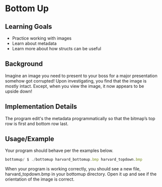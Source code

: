
# Bottom Up

## Learning Goals

- Practice working with images
- Learn about metadata
- Learn more about how structs can be useful
## Background

Imagine an image you need to present to your boss for a major presentation somehow got corrupted! Upon investigating, you find that the image is mostly intact. Except, when you view the image, it now appears to be upside down!


## Implementation Details

The program edit's the metadata programmatically so that the bitmap’s top row is first and bottom row last.


## Usage/Example

Your program should behave per the examples below.

```javascript
bottomup/ $ ./bottomup harvard_bottomup.bmp harvard_topdown.bmp
```

When your program is working correctly, you should see a new file, harvard_topdown.bmp in your bottomup directory. Open it up and see if the orientation of the image is correct.


